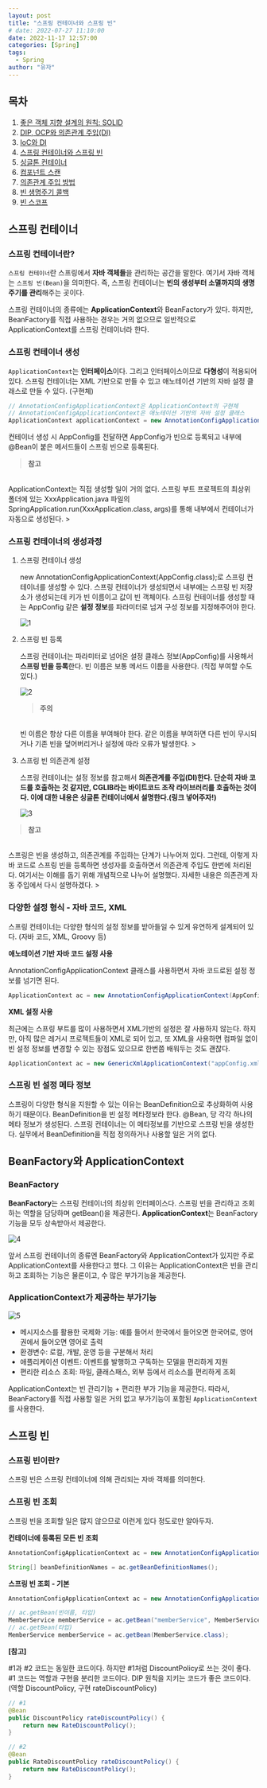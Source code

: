 ```yaml
---
layout: post
title: "스프링 컨테이너와 스프링 빈"
# date: 2022-07-27 11:10:00
date: 2022-11-17 12:57:00
categories: [Spring]
tags:
  - Spring
author: "유자"
---
```


## 목차

1. [좋은 객체 지향 설계의 원칙: SOLID](https://yessm621.github.io/spring/2022/07/24/Spring-SOLID/)
2. [DIP, OCP와 의존관계 주입(DI)](https://yessm621.github.io/spring/2022/09/26/Spring-DIP-OCP-DI/)
3. [IoC와 DI](https://yessm621.github.io/spring/2022/07/26/Spring-IoC-DI/)
4. [스프링 컨테이너와 스프링 빈](https://yessm621.github.io/spring/2022/11/17/Spring-SpringContainer-Bean/)
5. [싱글톤 컨테이너](https://yessm621.github.io/spring/2022/11/17/Spring-Singleton/)
6. [컴포넌트 스캔](https://yessm621.github.io/spring/2022/11/26/Spring-ComponentScan/)
7. [의존관계 주입 방법](https://yessm621.github.io/spring/2022/11/30/Spring-Dependency-Injection/)
8. [빈 생명주기 콜백](https://yessm621.github.io/spring/2022/12/04/Spring-BeanLifeCycle/)
9. [빈 스코프](https://yessm621.github.io/spring/2022/12/17/Spring-BeanScope/)

## 스프링 컨테이너

### 스프링 컨테이너란?

`스프링 컨테이너`란 스프링에서 **자바 객체들**을 관리하는 공간을 말한다. 여기서 자바 객체는 `스프링 빈(Bean)`을 의미한다. 즉, 스프링 컨테이너는 **빈의 생성부터 소멸까지의 생명주기를 관리**해주는 곳이다.

스프링 컨테이너의 종류에는 **ApplicationContext**와 BeanFactory가 있다. 하지만, BeanFactory를 직접 사용하는 경우는 거의 없으므로 일반적으로 ApplicationContext를 스프링 컨테이너라 한다.

### 스프링 컨테이너 생성

`ApplicationContext`는 **인터페이스**이다. 그리고 인터페이스이므로 **다형성**이 적용되어 있다. 스프링 컨테이너는 XML 기반으로 만들 수 있고 애노테이션 기반의 자바 설정 클래스로 만들 수 있다. (구현체)

```java
// AnnotationConfigApplicationContext은 ApplicationContext의 구현체
// AnnotationConfigApplicationContext은 애노테이션 기반의 자바 설정 클래스
ApplicationContext applicationContext = new AnnotationConfigApplicationContext(AppConfig.class);
```

컨테이너 생성 시 AppConfig를 전달하면 AppConfig가 빈으로 등록되고 내부에 @Bean이 붙은 메서드들이 스프링 빈으로 등록된다.

> **참고**
<br>
ApplicationContext는 직접 생성할 일이 거의 없다. 스프링 부트 프로젝트의 최상위 폴더에 있는 XxxApplication.java 파일의 SpringApplication.run(XxxApplication.class, args)를 통해 내부에서 컨테이너가 자동으로 생성된다.
>

### 스프링 컨테이너의 생성과정

1. 스프링 컨테이너 생성
    
    new AnnotationConfigApplicationContext(AppConfig.class);로 스프링 컨테이너를 생성할 수 있다. 스프링 컨테이너가 생성되면서 내부에는 스프링 빈 저장소가 생성되는데 키가 빈 이름이고 값이 빈 객체이다. 스프링 컨테이너를 생성할 때는 AppConfig 같은 **설정 정보**를 파라미터로 넘겨 구성 정보를 지정해주어야 한다.
    
    ![1](https://user-images.githubusercontent.com/79130276/181144974-0c3fb81e-31f7-4b1b-aa04-f9b059c87ebb.png)
    
2. 스프링 빈 등록
    
    스프링 컨테이너는 파라미터로 넘어온 설정 클래스 정보(AppConfig)를 사용해서 **스프링 빈을 등록**한다. 빈 이름은 보통 메서드 이름을 사용한다. (직접 부여할 수도 있다.)
    
    ![2](https://user-images.githubusercontent.com/79130276/181144978-e20f7d01-b7e0-4016-bac1-df15d2509cef.png)
    

    > **주의**
    <br>
    빈 이름은 항상 다른 이름을 부여해야 한다. 같은 이름을 부여하면 다른 빈이 무시되거나 기존 빈을 덮어버리거나 설정에 따라 오류가 발생한다.
    > 

3. 스프링 빈 의존관계 설정
    
    스프링 컨테이너는 설정 정보를 참고해서 **의존관계를 주입(DI)**한다. 단순히 자바 코드를 호출하는 것 같지만, CGLIB라는 바이트코드 조작 라이브러리를 호출하는 것이다. 이에 대한 내용은 싱글톤 컨테이너에서 설명한다.**(링크 넣어주자!)**
    

    ![3](https://user-images.githubusercontent.com/79130276/181144983-9a0ebefe-8156-479d-a85f-d19724b80eef.png)

> **참고**
<br>
스프링은 빈을 생성하고, 의존관계를 주입하는 단계가 나누어져 있다. 그런데, 이렇게 자바 코드로 스프링 빈을 등록하면 생성자를 호출하면서 의존관계 주입도 한번에 처리된다. 여기서는 이해를 돕기 위해 개념적으로 나누어 설명했다. 자세한 내용은 의존관계 자동 주입에서 다시 설명하겠다.
> 

### 다양한 설정 형식 - 자바 코드, XML

스프링 컨테이너는 다양한 형식의 설정 정보를 받아들일 수 있게 유연하게 설계되어 있다. (자바 코드, XML, Groovy 등)

**애노테이션 기반 자바 코드 설정 사용**

AnnotationConfigApplicationContext 클래스를 사용하면서 자바 코드로된 설정 정보를 넘기면 된다.

```java
ApplicationContext ac = new AnnotationConfigApplicationContext(AppConfig.class)
```

**XML 설정 사용**

최근에는 스프링 부트를 많이 사용하면서 XML기반의 설정은 잘 사용하지 않는다. 하지만, 아직 많은 레거시 프로젝트들이 XML로 되어 있고, 또 XML을 사용하면 컴파일 없이 빈 설정 정보를 변경할 수 있는 장점도 있으므로 한번쯤 배워두는 것도 괜찮다.

```java
ApplicationContext ac = new GenericXmlApplicationContext("appConfig.xml");
```

### 스프링 빈 설정 메타 정보

스프링이 다양한 형식을 지원할 수 있는 이유는 BeanDefinition으로 추상화하여 사용하기 때문이다. BeanDefinition을 빈 설정 메타정보라 한다. @Bean, <bean>당 각각 하나의 메타 정보가 생성된다. 스프링 컨테이너는 이 메타정보를 기반으로 스프링 빈을 생성한다. 실무에서 BeanDefinition을 직접 정의하거나 사용할 일은 거의 없다.

## BeanFactory와 ApplicationContext

### BeanFactory

**BeanFactory**는 스프링 컨테이너의 최상위 인터페이스다. 스프링 빈을 관리하고 조회하는 역할을 담당하며 getBean()을 제공한다. **ApplicationContext**는 BeanFactory 기능을 모두 상속받아서 제공한다. 

![4](https://user-images.githubusercontent.com/79130276/181144985-e8863757-adc6-4ff6-a535-3a3b78aeae22.png)

앞서 스프링 컨테이너의 종류엔 BeanFactory와 ApplicationContext가 있지만 주로 ApplicationContext를 사용한다고 했다. 그 이유는 ApplicationContext은 빈을 관리하고 조회하는 기능은 물론이고, 수 많은 부가기능을 제공한다.

### ApplicationContext가 제공하는 부가기능

![5](https://user-images.githubusercontent.com/79130276/181144988-fc3a0b6b-e075-4c8f-a6aa-8f941aff53a3.png)

- 메시지소스를 활용한 국제화 기능: 예를 들어서 한국에서 들어오면 한국어로, 영어권에서 들어오면 영어로 출력
- 환경변수: 로컬, 개발, 운영 등을 구분해서 처리
- 애플리케이션 이벤트: 이벤트를 발행하고 구독하는 모델을 편리하게 지원
- 편리한 리소스 조회: 파일, 클래스패스, 외부 등에서 리소스를 편리하게 조회

ApplicationContext는 빈 관리기능 + 편리한 부가 기능을 제공한다. 따라서, BeanFactory를 직접 사용할 일은 거의 없고 부가기능이 포함된 `ApplicationContext`를 사용한다.

## 스프링 빈

### 스프링 빈이란?

스프링 빈은 스프링 컨테이너에 의해 관리되는 자바 객체를 의미한다.

### 스프링 빈 조회

스프링 빈을 조회할 일은 많지 않으므로 이런게 있다 정도로만 알아두자.

**컨테이너에 등록된 모든 빈 조회**

```java
AnnotationConfigApplicationContext ac = new AnnotationConfigApplicationContext(AppConfig.class);

String[] beanDefinitionNames = ac.getBeanDefinitionNames();
```

**스프링 빈 조회 - 기본**

```java
AnnotationConfigApplicationContext ac = new AnnotationConfigApplicationContext(AppConfig.class);

// ac.getBean(빈이름, 타입)
MemberService memberService = ac.getBean("memberService", MemberService.class);
// ac.getBean(타입)
MemberService memberService = ac.getBean(MemberService.class);
```

**[참고]**

#1과 #2 코드는 동일한 코드이다. 하지만 #1처럼 DiscountPolicy로 쓰는 것이 좋다. #1 코드는 역할과 구현을 분리한 코드이다. DIP 원칙을 지키는 코드가 좋은 코드이다. (역할 DiscountPolicy, 구현 rateDiscountPolicy)

```java
// #1
@Bean
public DiscountPolicy rateDiscountPolicy() {
    return new RateDiscountPolicy();
}

// #2
@Bean
public RateDiscountPolicy rateDiscountPolicy() {
    return new RateDiscountPolicy();
}
```